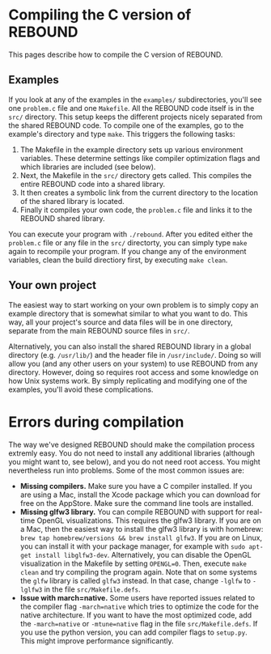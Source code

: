 # Compiling the C version of REBOUND

This pages describe how to compile the C version of REBOUND.

## Examples

If you look at any of the examples in the `examples/` subdirectories, you'll see one
`problem.c` file and one `Makefile`. All the REBOUND code itself is in the
`src/` directory. This setup keeps the different projects nicely separated from the shared REBOUND code.
To compile one of the examples, go to the example's directory and type `make`. 
This triggers the following tasks:

1.  The Makefile in the example directory sets up various environment variables. These
    determine settings like compiler optimization flags and which
    libraries are included (see below).
2.  Next, the Makefile in the `src/` directory gets called. This compiles
    the entire REBOUND code into a shared library.
3.  It then creates a symbolic link from the current directory to the
    location of the shared library is located.
4.  Finally it compiles your own code, the `problem.c` file and links it to the REBOUND shared library.

You can execute your program with `./rebound`. After you edited either the `problem.c` file or any file in the `src/` directorty, you can simply type `make` again to recompile your program. 
If you change any of the environment variables, clean the build directiory first, by executing `make clean`.

## Your own project

The easiest way to start working on your own problem is to simply copy an example directory that is somewhat similar to what you want to do.
This way, all your project's source and data files will be in one directory, separate from the main REBOUND source files in `src/`. 

Alternatively, you can also install the shared REBOUND library in a global directory (e.g. `/usr/lib/`) and the header file in `/usr/include/`. 
Doing so will allow you (and any other users on your system) to use REBOUND from any directory.
However, doing so requires root access and some knowledge on how Unix systems work.
By simply replicating and modifying one of the examples, you'll avoid these complications.

# Errors during compilation

The way we've designed REBOUND should make the compilation process extremly easy.
You do not need to install any additional libraries (although you might want to, see below), and you do not need root access. 
You might nevertheless run into problems. Some of the most common issues are:

-   **Missing compilers.** Make sure you have a C compiler installed. If
    you are using a Mac, install the Xcode package which you can
    download for free on the AppStore. Make sure the command line tools 
    are installed.
-   **Missing glfw3 library.** You can compile REBOUND with support for
    real-time OpenGL visualizations. This requires the glfw3 library. If
    you are on a Mac, then the easiest way to install the glfw3 library
    is with homebrew:
    `brew tap homebrew/versions && brew install glfw3`. If you are on
    Linux, you can install it with your package manager, for example
    with `sudo apt-get install libglfw3-dev`. Alternatively, you can
    disable the OpenGL visualization in the Makefile by setting
    `OPENGL=0`. Then, execute `make clean` and try compiling the program
    again. Note that on some systems the `glfw` library is called
    `glfw3` instead. In that case, change `-lglfw` to `-lglfw3` 
    in the file `src/Makefile.defs`.
-   **Issue with march=native.** Some users have reported issues related
    to the compiler flag `-march=native` which tries to optimize the
    code for the native architecture. If you want to have the 
    most optimized code, add the `-march=native` or `-mtune=native` flag
    in the file `src/Makefile.defs`. If you use the python version, you
    can add compiler flags to `setup.py`. This might improve performance
    significantly.
